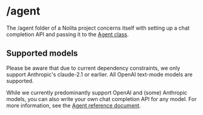 # /agent

The /agent folder of a Nolita project concerns itself with setting up a chat completion API and passing it to the [Agent class](../reference/agent.html).

## Supported models

Please be aware that due to current dependency constraints, we only support Anthropic's claude-2.1 or earlier. All OpenAI text-mode models are supported.

While we currently predominantly support OpenAI and (some) Anthropic models, you can also write your own chat completion API for any model. For more information, see the [Agent reference document](../reference/agent.html).